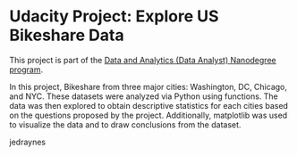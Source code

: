 # Udacity Project: Explore US Bikeshare Data
This project is part of the [Data and Analytics (Data Analyst) Nanodegree program](https://www.udacity.com/course/data-analyst-nanodegree--nd002).

In this project, Bikeshare from three major cities: Washington, DC, Chicago, and NYC. These datasets were analyzed via Python using functions. The data was then explored to obtain descriptive statistics for each cities based on the questions proposed by the project. Additionally, matplotlib was used to visualize the data and to draw conclusions from the dataset.

jedraynes
